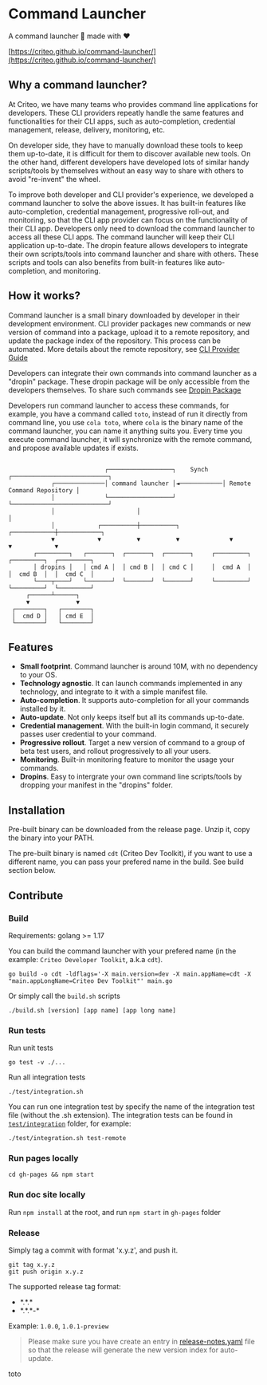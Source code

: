 # Command Launcher

A command launcher 🚀 made with ❤️

[https://criteo.github.io/command-launcher/](https://criteo.github.io/command-launcher/)

## Why a command launcher?

At Criteo, we have many teams who provides command line applications for developers. These CLI providers repeatly handle the same features and functionalities for their CLI apps, such as auto-completion, credential management, release, delivery, monitoring, etc.

On developer side, they have to manually download these tools to keep them up-to-date, it is difficult for them to discover available new tools. On the other hand, different developers have developed lots of similar handy scripts/tools by themselves without an easy way to share with others to avoid "re-invent" the wheel.

To improve both developer and CLI provider's experience, we developed a command launcher to solve the above issues. It has built-in features like auto-completion, credential management, progressive roll-out, and monitoring, so that the CLI app provider can focus on the functionality of their CLI app. Developers only need to download the command launcher to access all these CLI apps. The command launcher will keep their CLI application up-to-date. The dropin feature allows developers to integrate their own scripts/tools into command launcher and share with others. These scripts and tools can also benefits from built-in features like auto-completion, and monitoring.

## How it works?

Command launcher is a small binary downloaded by developer in their development environment. CLI provider packages new commands or new version of command into a package, upload it to a remote repository, and update the package index of the repository. This process can be automated. More details about the remote repository, see [CLI Provider Guide](https://criteo.github.io/command-launcher/docs/overview/provider-guide/)

Developers can integrate their own commands into command launcher as a "dropin" package. These dropin package will be only accessible from the developers themselves. To share such commands see [Dropin Package](https://criteo.github.io/command-launcher/docs/overview/dropin/)

Developers run command launcher to access these commands, for example, you have a command called `toto`, instead of run it directly from command line, you use `cola toto`, where `cola` is the binary name of the command launcher, you can name it anything suits you. Every time you execute command launcher, it will synchronize with the remote command, and propose available updates if exists.

```

                           ┌──────────────────┐    Synch    ┌───────────────────────────┐
            ┌──────────────│ command launcher │◄────────────│ Remote Command Repository │
            │              └──────────────────┘             └───────────────────────────┘
            │                       │                                      │
            │            ┌──────────┼──────────┐              ┌────────────┼────────────┐
            ▼            ▼          ▼          ▼              ▼            ▼            ▼
       ┌─────────┐   ┌───────┐  ┌───────┐  ┌───────┐     ┌─────────┐  ┌─────────┐  ┌─────────┐
       │ dropins │   │ cmd A │  │ cmd B │  │ cmd C │     │  cmd A  │  │  cmd B  │  │  cmd C  │
       └────┬────┘   └───────┘  └───────┘  └───────┘     └─────────┘  └─────────┘  └─────────┘
     ┌──────┴──────┐
     ▼             ▼
 ┌────────┐   ┌────────┐
 │  cmd D │   │ cmd E  │
 └────────┘   └────────┘
```

## Features

- **Small footprint**. Command launcher is around 10M, with no dependency to your OS.
- **Technology agnostic**. It can launch commands implemented in any technology, and integrate to it with a simple manifest file.
- **Auto-completion**. It supports auto-completion for all your commands installed by it.
- **Auto-update**. Not only keeps itself but all its commands up-to-date.
- **Credential management**. With the built-in login command, it securely passes user credential to your command.
- **Progressive rollout**. Target a new version of command to a group of beta test users, and rollout progressively to all your users.
- **Monitoring**. Built-in monitoring feature to monitor the usage your commands.
- **Dropins**. Easy to intergrate your own command line scripts/tools by dropping your manifest in the "dropins" folder.

## Installation

Pre-built binary can be downloaded from the release page. Unzip it, copy the binary into your PATH.

The pre-built binary is named `cdt` (Criteo Dev Toolkit), if you want to use a different name, you can pass your prefered name in the build. See build section below.

## Contribute

### Build

Requirements: golang >= 1.17

You can build the command launcher with your prefered name (in the example: `Criteo Developer Toolkit`, a.k.a `cdt`).
```
go build -o cdt -ldflags='-X main.version=dev -X main.appName=cdt -X "main.appLongName=Criteo Dev Toolkit"' main.go
```

Or simply call the `build.sh` scripts
```
./build.sh [version] [app name] [app long name]
```

### Run tests

Run unit tests

```shell
go test -v ./...
```

Run all integration tests

```shell
./test/integration.sh
```

You can run one integration test by specify the name of the integration test file (without the .sh extension). The integration tests can be found in [`test/integration`](https://github.com/criteo/command-launcher/tree/main/test/integration) folder, for example:

```shell
./test/integration.sh test-remote
```

### Run pages locally

```
cd gh-pages && npm start
```

### Run doc site locally

Run `npm install` at the root, and run `npm start` in `gh-pages` folder

### Release

Simply tag a commit with format 'x.y.z', and push it.

```
git tag x.y.z
git push origin x.y.z
```

The supported release tag format:

- \*.\*.\*
- \*.\*.\*-\*

Example: `1.0.0`, `1.0.1-preview`

> Please make sure you have create an entry in [release-notes.yaml](release-notes.yaml) file so that the release will generate the new version index for auto-update.

toto
